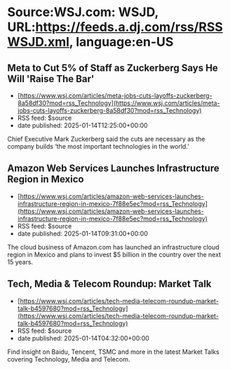 # Source:WSJ.com: WSJD, URL:https://feeds.a.dj.com/rss/RSSWSJD.xml, language:en-US

## Meta to Cut 5% of Staff as Zuckerberg Says He Will 'Raise The Bar'
 - [https://www.wsj.com/articles/meta-jobs-cuts-layoffs-zuckerberg-8a58df30?mod=rss_Technology](https://www.wsj.com/articles/meta-jobs-cuts-layoffs-zuckerberg-8a58df30?mod=rss_Technology)
 - RSS feed: $source
 - date published: 2025-01-14T12:25:00+00:00

Chief Executive Mark Zuckerberg said the cuts are necessary as the company builds ‘the most important technologies in the world.’

## Amazon Web Services Launches Infrastructure Region in Mexico
 - [https://www.wsj.com/articles/amazon-web-services-launches-infrastructure-region-in-mexico-7f88e5ec?mod=rss_Technology](https://www.wsj.com/articles/amazon-web-services-launches-infrastructure-region-in-mexico-7f88e5ec?mod=rss_Technology)
 - RSS feed: $source
 - date published: 2025-01-14T09:31:00+00:00

The cloud business of Amazon.com has launched an infrastructure cloud region in Mexico and plans to invest $5 billion in the country over the next 15 years.

## Tech, Media & Telecom Roundup: Market Talk
 - [https://www.wsj.com/articles/tech-media-telecom-roundup-market-talk-b4597680?mod=rss_Technology](https://www.wsj.com/articles/tech-media-telecom-roundup-market-talk-b4597680?mod=rss_Technology)
 - RSS feed: $source
 - date published: 2025-01-14T04:32:00+00:00

Find insight on Baidu, Tencent, TSMC and more in the latest Market Talks covering Technology, Media and Telecom.

